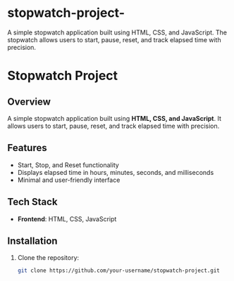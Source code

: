 # stopwatch-project-
A simple stopwatch application built using HTML, CSS, and JavaScript. The stopwatch allows users to start, pause, reset, and track elapsed time with precision.
# Stopwatch Project  

## Overview  
A simple stopwatch application built using **HTML, CSS, and JavaScript**. It allows users to start, pause, reset, and track elapsed time with precision.  

## Features  
- Start, Stop, and Reset functionality  
- Displays elapsed time in hours, minutes, seconds, and milliseconds  
- Minimal and user-friendly interface  

## Tech Stack  
- **Frontend**: HTML, CSS, JavaScript  

## Installation  
1. Clone the repository:  
   ```sh
   git clone https://github.com/your-username/stopwatch-project.git
